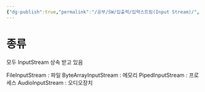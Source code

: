 ```yaml
---
{"dg-publish":true,"permalink":"/공부/SW/입출력/입력스트림(Input Stream)/","dgPassFrontmatter":true}
---
```


# 종류

모두 InputStream 상속 받고 있음

FileInputStream : 파일
ByteArrayInputStream : 메모리
PipedInputStream : 프로세스
AudioInputStream : 오디오장치